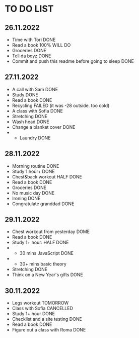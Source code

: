 # TO DO LIST

## 26.11.2022

- Time with Tori DONE
- Read a book 100% WILL DO 
- Groceries DONE
- Tell da boyz DONE
- Commit and push this readme before going to sleep DONE

## 27.11.2022

- A call with Sam DONE 
- Study DONE
- Read a book DONE
- Recycling FAILED (it was -28 outside. too cold)
- A class with Sofia DONE
- Stretching DONE
- Wash head DONE
- Change a blanket cover DONE
- + Laundry DONE

## 28.11.2022
- Morning routine DONE
- Study 1 hour+ DONE
- Chest&back workout HALF DONE
- Read a book DONE
- Groceries DONE
- No music day DONE
- Ironing DONE
- Congratulate granddad DONE

## 29.11.2022
- Chest workout from yesterday DOME
- Read a book DONE
- Study 1+ hour: HALF DONE
- + 30 mins JavaScript DONE
- + 30+ mins basic theory
- Stretching DONE
- Think on a New Year's gifts DONE

## 30.11.2022
- Legs workout TOMORROW
- Class with Sofia CANCELLED
- Study 1+ hour DONE
- Checklist and a site testing DONE
- Read a book DONE
- Figure out a class with Roma DONE